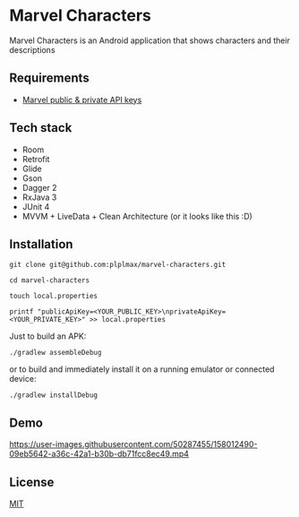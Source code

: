 # Marvel Characters

Marvel Characters is an Android application that shows characters and their descriptions

## Requirements
- [Marvel public & private API keys](https://developer.marvel.com/signup)

## Tech stack
- Room
- Retrofit
- Glide
- Gson
- Dagger 2
- RxJava 3
- JUnit 4
- MVVM + LiveData + Clean Architecture (or it looks like this :D)

## Installation

```batch
git clone git@github.com:plplmax/marvel-characters.git
```

```batch
cd marvel-characters
```

```batch
touch local.properties
```

```batch
printf "publicApiKey=<YOUR_PUBLIC_KEY>\nprivateApiKey=<YOUR_PRIVATE_KEY>" >> local.properties
```

Just to build an APK:

```batch
./gradlew assembleDebug
```

or to build and immediately install it on a running emulator or connected device:

```batch
./gradlew installDebug
```

## Demo

https://user-images.githubusercontent.com/50287455/158012490-09eb5642-a36c-42a1-b30b-db71fcc8ec49.mp4

## License
[MIT](https://choosealicense.com/licenses/mit/)
